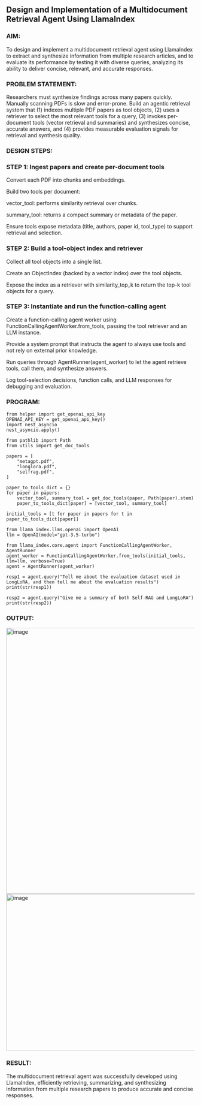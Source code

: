 ## Design and Implementation of a Multidocument Retrieval Agent Using LlamaIndex

### AIM:
To design and implement a multidocument retrieval agent using LlamaIndex to extract and synthesize information from multiple research articles, and to evaluate its performance by testing it with diverse queries, analyzing its ability to deliver concise, relevant, and accurate responses.

### PROBLEM STATEMENT:
Researchers must synthesize findings across many papers quickly. Manually scanning PDFs is slow and error-prone. Build an agentic retrieval system that (1) indexes multiple PDF papers as tool objects, (2) uses a retriever to select the most relevant tools for a query, (3) invokes per-document tools (vector retrieval and summaries) and synthesizes concise, accurate answers, and (4) provides measurable evaluation signals for retrieval and synthesis quality.

### DESIGN STEPS:


### STEP 1: Ingest papers and create per-document tools

Convert each PDF into chunks and embeddings.

Build two tools per document:

vector_tool: performs similarity retrieval over chunks.

summary_tool: returns a compact summary or metadata of the paper.

Ensure tools expose metadata (title, authors, paper id, tool_type) to support retrieval and selection.


### STEP 2: Build a tool-object index and retriever

Collect all tool objects into a single list.

Create an ObjectIndex (backed by a vector index) over the tool objects.

Expose the index as a retriever with similarity_top_k to return the top-k tool objects for a query.


### STEP 3: Instantiate and run the function-calling agent

Create a function-calling agent worker using FunctionCallingAgentWorker.from_tools, passing the tool retriever and an LLM instance.

Provide a system prompt that instructs the agent to always use tools and not rely on external prior knowledge.

Run queries through AgentRunner(agent_worker) to let the agent retrieve tools, call them, and synthesize answers.

Log tool-selection decisions, function calls, and LLM responses for debugging and evaluation.

### PROGRAM:
```
from helper import get_openai_api_key
OPENAI_API_KEY = get_openai_api_key()
import nest_asyncio
nest_asyncio.apply()

from pathlib import Path
from utils import get_doc_tools

papers = [
    "metagpt.pdf",
    "longlora.pdf",
    "selfrag.pdf",
]

paper_to_tools_dict = {}
for paper in papers:
    vector_tool, summary_tool = get_doc_tools(paper, Path(paper).stem)
    paper_to_tools_dict[paper] = [vector_tool, summary_tool]

initial_tools = [t for paper in papers for t in paper_to_tools_dict[paper]]

from llama_index.llms.openai import OpenAI
llm = OpenAI(model="gpt-3.5-turbo")

from llama_index.core.agent import FunctionCallingAgentWorker, AgentRunner
agent_worker = FunctionCallingAgentWorker.from_tools(initial_tools, llm=llm, verbose=True)
agent = AgentRunner(agent_worker)

resp1 = agent.query("Tell me about the evaluation dataset used in LongLoRA, and then tell me about the evaluation results")
print(str(resp1))

resp2 = agent.query("Give me a summary of both Self-RAG and LongLoRA")
print(str(resp2))
```
### OUTPUT:

<img width="1219" height="710" alt="image" src="https://github.com/user-attachments/assets/2bed82fe-b833-4145-813a-62bc5d22431c" />

<img width="1014" height="418" alt="image" src="https://github.com/user-attachments/assets/b4bf3523-7d42-4cfa-8245-9531e194682a" />

### RESULT:

The multidocument retrieval agent was successfully developed using LlamaIndex, efficiently retrieving, summarizing, and synthesizing information from multiple research papers to produce accurate and concise responses.

